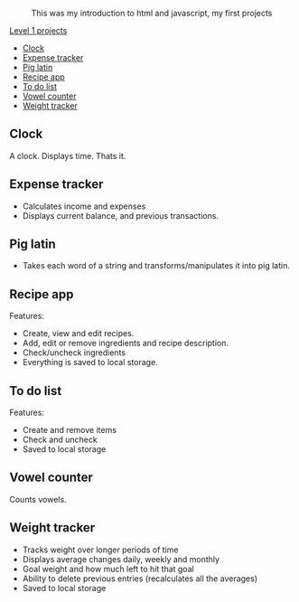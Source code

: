 <p align="center">
This was my introduction to html and javascript, my first projects
</p>


[Level 1 projects](#projects)
- [Clock](#clock)
- [Expense tracker](#expense-tracker)
- [Pig latin](#pig-latin)
- [Recipe app](#recipe-app)
- [To do list](#to-do-list)
- [Vowel counter](#vowel-counter)
- [Weight tracker](#weight-tracker)


## Clock

A clock. Displays time. Thats it.

## Expense tracker

- Calculates income and expenses
- Displays current balance, and previous transactions.


## Pig latin

- Takes each word of a string and transforms/manipulates it into pig latin.

## Recipe app

Features:
- Create, view and edit recipes.
- Add, edit or remove ingredients and recipe description.
- Check/uncheck ingredients
- Everything is saved to local storage.

## To do list

Features:
- Create and remove items
- Check and uncheck
- Saved to local storage

## Vowel counter
Counts vowels.

## Weight tracker
- Tracks weight over longer periods of time
- Displays average changes daily, weekly and monthly
- Goal weight and how much left to hit that goal
- Ability to delete previous entries (recalculates all the averages)
- Saved to local storage
